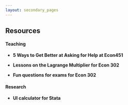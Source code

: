 ```yaml
---
layout: secondary_pages
---
```


## Resources

#### Teaching
	 
- **5 Ways to Get Better at Asking for Help at Econ451**<br>
	

- **Lessons on the Lagrange Multiplier for Econ 302**<br>
	 
	  
- **Fun questions for exams for Econ 302**<br>
	
	  

#### Research
- **UI calculator for Stata**<br>
	 



	





